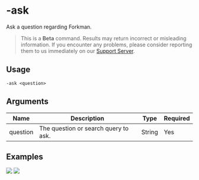 # -ask

Ask a question regarding Forkman.

> This is a **Beta** command. Results may return incorrect or misleading information. If you encounter any problems, please consider reporting them to us immediately on our [Support Server](https://discord.gg/DEEZY5cwpy).

## Usage

```
-ask <question>
```

## Arguments

| Name     | Description                          | Type   | Required |
| -------- | ------------------------------------ | ------ | -------- |
| question | The question or search query to ask. | String | Yes      |

## Examples

![](https://user-images.githubusercontent.com/111157596/261823721-1783c675-4f4a-4577-bb34-b69209aa7d37.png)
![](https://user-images.githubusercontent.com/111157596/261823725-87265de6-5ba4-4724-bd74-ce71b4af5b8c.png)